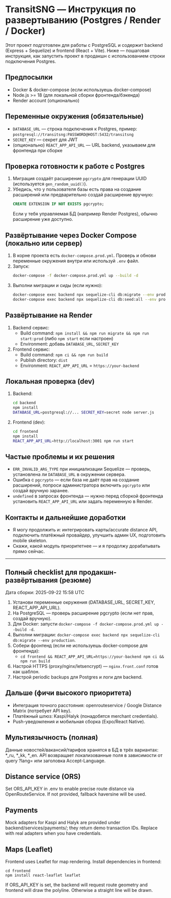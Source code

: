 # TransitSNG — Инструкция по развертыванию (Postgres / Render / Docker)

Этот проект подготовлен для работы с PostgreSQL и содержит backend (Express + Sequelize) и frontend (React + Vite).
Ниже — пошаговая инструкция, как запустить проект в продакшн с использованием строки подключения Postgres.

## Предпосылки
- Docker & docker-compose (если используешь docker-compose)
- Node.js >= 18 (для локальной сборки фронтенда/бэкенда)
- Render account (опционально)

## Переменные окружения (обязательные)
- `DATABASE_URL` — строка подключения к Postgres, пример:
  `postgresql://transitsng:PASSWORD@HOST:5432/transitsng`
- `SECRET_KEY` — секрет для JWT
- (опционально) `REACT_APP_API_URL` — URL backend, указываем для фронтенда при сборке

## Проверка готовности к работе с Postgres
1. Миграция создаёт расширение `pgcrypto` для генерации UUID (используется `gen_random_uuid()`).
2. Убедись, что у пользователя базы есть права на создание расширений или предварительно создай расширение вручную: 
   ```sql
   CREATE EXTENSION IF NOT EXISTS pgcrypto;
   ```
   Если у тебя управляемая БД (например Render Postgres), обычно расширение уже доступно.

## Развёртывание через Docker Compose (локально или сервер)
1. В корне проекта есть `docker-compose.prod.yml`. Проверь и обнови переменные окружения внутри или используй `.env` файл.
2. Запуск:
   ```bash
   docker-compose -f docker-compose.prod.yml up --build -d
   ```
3. Выполни миграции и сиды (если нужно):
   ```bash
   docker-compose exec backend npx sequelize-cli db:migrate --env production
   docker-compose exec backend npx sequelize-cli db:seed:all --env production
   ```

## Развёртывание на Render
1. Backend сервис:
   - Build command: `npm install && npm run migrate && npm run start:prod` (либо `npm start` если настроен)
   - Environment: добавь `DATABASE_URL`, `SECRET_KEY`
2. Frontend сервис:
   - Build command: `npm ci && npm run build`
   - Publish directory: `dist`
   - Environment: `REACT_APP_API_URL` = `https://your-backend`

## Локальная проверка (dev)
1. Backend:
   ```bash
   cd backend
   npm install
   DATABASE_URL=postgresql://... SECRET_KEY=secret node server.js
   ```
2. Frontend (dev):
   ```bash
   cd frontend
   npm install
   REACT_APP_API_URL=http://localhost:3001 npm run start
   ```

## Частые проблемы и их решения
- `ERR_INVALID_ARG_TYPE` при инициализации Sequelize — проверь, установлена ли `DATABASE_URL` в окружении сервера.
- Ошибка с `pgcrypto` — если база не даёт прав на создание расширений, попроси администратора включить `pgcrypto` или создай вручную заранее.
- `undefined` в запросах фронтенда — нужно перед сборкой фронтенда установить `REACT_APP_API_URL` или задать переменную в Render.

## Контакты и дальнейшие доработки
- Я могу продолжить и: интегрировать карты/accurate distance API, подключить платёжный провайдер, улучшить админ UX, подготовить mobile skeleton.
- Скажи, какой модуль приоритетнее — и я продолжу дорабатывать прямо сейчас.

---
## Полный checklist для продакшн-развёртывания (резюме)
Дата сборки: 2025-09-22 15:58 UTC

1. Установи переменные окружения (DATABASE_URL, SECRET_KEY, REACT_APP_API_URL).
2. На PostgreSQL — проверь расширение pgcrypto (если нет прав, создай вручную).
3. Для Docker: запусти `docker-compose -f docker-compose.prod.yml up --build -d`.
4. Выполни миграции: `docker-compose exec backend npx sequelize-cli db:migrate --env production`.
5. Собери фронтенд (если не используешь docker-compose для фронтенда):
   - `cd frontend && REACT_APP_API_URL=https://your-backend npm ci && npm run build`
6. Настрой HTTPS (proxy/nginx/letsencrypt) — `nginx.front.conf` готов как шаблон.
7. Настрой periodic backups для Postgres и логи для backend.

## Дальше (фичи высокого приоритета)
- Интеграция точного расстояния: openrouteservice / Google Distance Matrix (потребует API key).
- Платёжный шлюз: Kaspi/Halyk (понадобятся merchant credentials).
- Push-уведомления и мобильная сборка (Expo/React Native).


## Мультиязычность (полная)
Данные новостей/вакансий/тарифов хранятся в БД в трёх вариантах: *_ru, *_kk, *_en. API возвращает локализованные поля в зависимости от query ?lang= или заголовка Accept-Language.

## Distance service (ORS)
Set ORS_API_KEY in .env to enable precise route distance via OpenRouteService. If not provided, fallback haversine will be used.

## Payments
Mock adapters for Kaspi and Halyk are provided under backend/services/payments/; they return demo transaction IDs. Replace with real adapters when you have credentials.

## Maps (Leaflet)
Frontend uses Leaflet for map rendering. Install dependencies in frontend:

```
cd frontend
npm install react-leaflet leaflet
```

If ORS_API_KEY is set, the backend will request route geometry and frontend will draw the polyline. Otherwise a straight line will be drawn.

